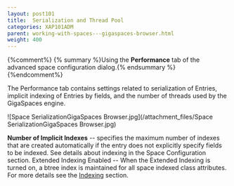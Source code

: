 ```yaml
---
layout: post101
title:  Serialization and Thread Pool
categories: XAP101ADM
parent: working-with-spaces---gigaspaces-browser.html
weight: 400
---
```


{%comment%}
{% summary %}Using the **Performance** tab of the advanced space configuration dialog.{% endsummary %}
{%endcomment%}


The Performance tab contains settings related to serialization of Entries, implicit indexing of Entries by fields, and the number of threads used by the GigaSpaces engine.

![Space SerializationGigaSpaces Browser.jpg](/attachment_files/Space SerializationGigaSpaces Browser.jpg)

**Number of Implicit Indexes** -- specifies the maximum number of indexes that are created automatically if the entry does not explicitly specify fields to be indexed.
See details about indexing in the Space Configuration section.
Extended Indexing Enabled -- When the Extended Indexing is turned on, a btree index is maintained for all space indexed class attributes. For more details see the [Indexing]({%currentjavaurl%}/indexing.html) section.


